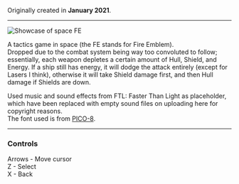 Originally created in **January 2021**.

---

![Showcase of space FE](https://github.com/Klehrik/space-FE/assets/78520710/8792d577-d6f8-498b-b1e0-3765950de8df)


A tactics game in space (the FE stands for Fire Emblem).  
Dropped due to the combat system being way too convoluted to follow; essentially, each weapon depletes a certain amount of Hull, Shield, and Energy. If a ship still has energy, it will dodge the attack entirely (except for Lasers I think), otherwise it will take Shield damage first, and then Hull damage if Shields are down.

Used music and sound effects from FTL: Faster Than Light as placeholder, which have been replaced with empty sound files on uploading here for copyright reasons.  
The font used is from [PICO-8](https://www.lexaloffle.com/pico-8.php).

---

### Controls

Arrows - Move cursor  
Z - Select  
X - Back  
